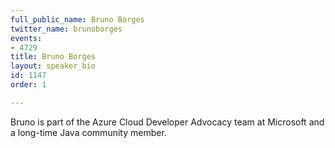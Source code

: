```yaml
---
full_public_name: Bruno Borges
twitter_name: brunoborges
events:
- 4729
title: Bruno Borges
layout: speaker_bio
id: 1147
order: 1

---
```

Bruno is part of the Azure Cloud Developer Advocacy team at Microsoft and a long-time Java community member.